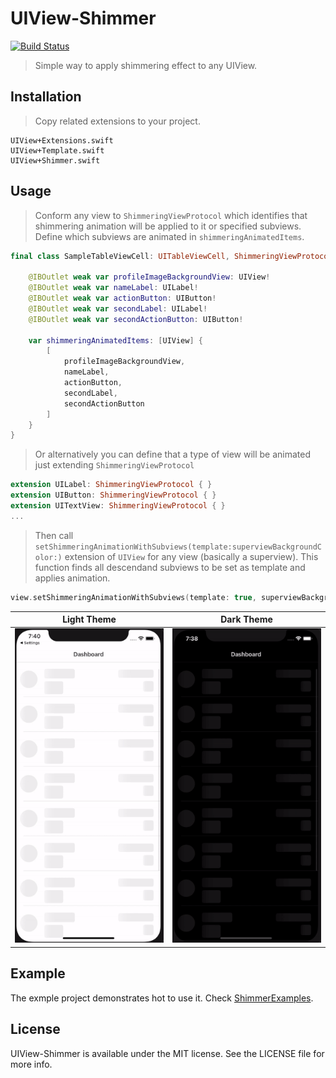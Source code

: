 # UIView-Shimmer

[![Build Status](https://travis-ci.com/omerfarukozturk/UIView-Shimmer.svg?token=JVcAj8G17QJpMKZwksky&branch=master)](https://travis-ci.com/omerfarukozturk/UIView-Shimmer)

> Simple way to apply shimmering effect to any UIView.



## Installation

> Copy related extensions to your project.

```
UIView+Extensions.swift
UIView+Template.swift
UIView+Shimmer.swift
```


## Usage 

> Conform any view to `ShimmeringViewProtocol` which identifies that shimmering animation will be applied to it or specified subviews. Define which subviews are animated in `shimmeringAnimatedItems`.

```swift
final class SampleTableViewCell: UITableViewCell, ShimmeringViewProtocol {
    
    @IBOutlet weak var profileImageBackgroundView: UIView!
    @IBOutlet weak var nameLabel: UILabel!
    @IBOutlet weak var actionButton: UIButton!
    @IBOutlet weak var secondLabel: UILabel!
    @IBOutlet weak var secondActionButton: UIButton!
    
    var shimmeringAnimatedItems: [UIView] {
        [
            profileImageBackgroundView,
            nameLabel,
            actionButton,
            secondLabel,
            secondActionButton
        ]
    }
}


```

> Or alternatively you can define that a type of view will be animated just extending `ShimmeringViewProtocol`

```swift
extension UILabel: ShimmeringViewProtocol { }
extension UIButton: ShimmeringViewProtocol { }
extension UITextView: ShimmeringViewProtocol { }
... 
```

> Then call `setShimmeringAnimationWithSubviews(template:superviewBackgroundColor:)` extension of `UIView` for any view (basically a superview). This function finds all descendand subviews to be set as template and applies animation.

```swift
view.setShimmeringAnimationWithSubviews(template: true, superviewBackgroundColor: .systemBackground)
```

Light Theme                | Dark Theme
:-------------------------:|:-------------------------:
![Shimmer animation for dark theme](Resources/shimmer_animation_light.gif)  |  ![Shimmer animation for dark theme](Resources/shimmer_animation_dark.gif)


## Example 
The exmple project demonstrates hot to use it. Check [ShimmerExamples](/ShimmerExamples).

## License
UIView-Shimmer is available under the MIT license. See the LICENSE file for more info.
